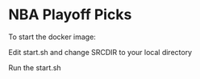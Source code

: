 # NBA Playoff Picks
To start the docker image:

Edit start.sh and change SRCDIR to your local directory

Run the start.sh
